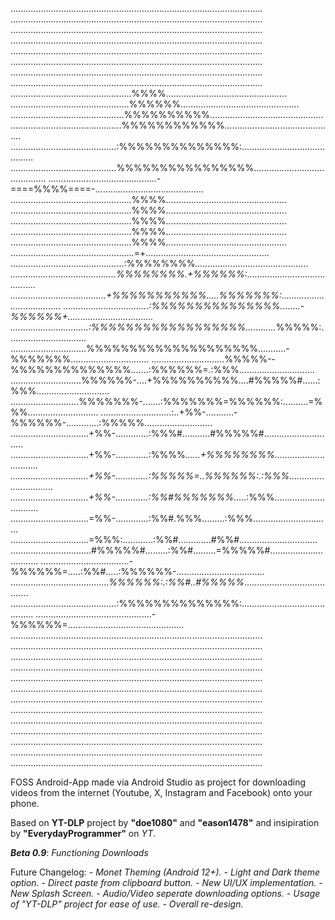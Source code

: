 

....................................................................................................
....................................................................................................
....................................................................................................
....................................................................................................
....................................................................................................
....................................................................................................
....................................................................................................
....................................................................................................
................................................%%%%................................................
...............................................%%%%%%...............................................
.............................................%%%%%%%%%%.............................................
............................................%%%%%%%%%%%%............................................
..........................................:%%%%%%%%%%%%%%:..........................................
..........................................%%%%%%%%%%%%%%%%..........................................
...........................................-====%%%%====-...........................................
................................................%%%%................................................
................................................%%%%................................................
................................................%%%%................................................
................................................%%%%................................................
................................................%%%%................................................
.................................................=+.................................................
.............................................:%%%%%%%%*.............................................
..........................................%%%%%%%%.+%%%%%%:.........................................
......................................+%%%%%%%%%%%.....%%%%%%%:.....................................
..................................:%%%%%%%%%%%%%%%........-%%%%%%+..................................
...............................:%%%%%%%%%%%%%%%%%%............*%%%%%:...............................
..............................%%%%%%%%%%%%%%%%%%%%...........-%%%%%%%...............................
.............................%%%%%--%%%%%%%%%%%%%%.......:%%%%%%=.:%%%..............................
............................%%%%%%-....+%%%%%%%%%%....#%%%%%#......:%%%.............................
...........................%%%%%%%-.......:%%%%%%%=%%%%%%:..........=%%%............................
............................:..+%%-...........-%%%%%%-.............:%%%%%...........................
...............................+%%-.............:%%%#...........#%%%%%#.............................
...............................+%%-.............:%%%%*......+%%%%%%%%...............................
...............................+%%-.............:%%%%%=..%%%%%%:.:%%%...............................
...............................+%%-.............:%%#%%%%%%%*.....:%%%...............................
...............................=%%-.............:%%#.%%%.........:%%%...............................
...............................=%%%:............:%%#.............#%%#...............................
................................#%%%%%#.........:%%#.........=%%%%%#................................
...................................-%%%%%%=.....:%%#.....:%%%%%%-...................................
.......................................*%%%%%%:.:%%#..#%%%%%*.......................................
..........................................:%%%%%%%%%%%%%%:..........................................
..............................................-%%%%%%=..............................................
....................................................................................................
....................................................................................................
....................................................................................................
....................................................................................................
....................................................................................................
....................................................................................................
....................................................................................................
....................................................................................................
....................................................................................................
....................................................................................................
....................................................................................................
....................................................................................................
....................................................................................................



FOSS Android-App made via Android Studio as project for downloading videos from the internet (Youtube, X, Instagram and Facebook) onto your phone.

Based on **YT-DLP** project by **"doe1080"** and **"eason1478"** and insipiration by **"EverydayProgrammer"** on _YT_.

_**Beta 0.9**_: _Functioning Downloads_

Future Changelog: 
           _- Monet Theming (Android 12+).
           - Light and Dark theme option.
           - Direct paste from clipboard button.
           - New UI/UX implementation.
           - New Splash Screen.
           - Audio/Video seperate downloading options.
           - Usage of "YT-DLP" project for ease of use.
           - Overall re-design._
